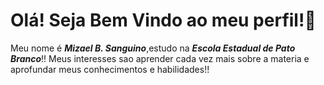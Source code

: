 # Olá! Seja Bem Vindo ao meu perfil!🌟

Meu nome é ***Mizael B. Sanguino***,estudo na ***Escola Estadual de Pato Branco***!!
Meus interesses sao aprender cada vez mais sobre a materia e aprofundar meus conhecimentos e habilidades!!

